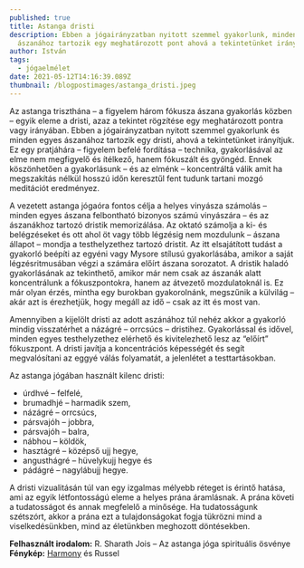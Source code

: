 ```yaml
---
published: true
title: Astanga dristi
description: Ebben a jógairányzatban nyitott szemmel gyakorlunk, minden egyes
  ászanához tartozik egy meghatározott pont ahová a tekintetünket irányítjuk
author: István
tags:
  - jógaelmélet
date: 2021-05-12T14:16:39.089Z
thumbnail: /blogpostimages/astanga_dristi.jpeg
---
```

Az astanga triszthána – a figyelem három fókusza ászana gyakorlás közben – egyik eleme a dristi, azaz a tekintet rögzítése egy meghatározott pontra vagy irányában. Ebben a jógairányzatban nyitott szemmel gyakorlunk és minden egyes ászanához tartozik egy dristi, ahová a tekintetünket irányítjuk. Ez egy pratjáhára – figyelem befelé fordítása – technika, gyakorlásával az elme nem megfigyelő és ítélkező, hanem fókuszált és gyöngéd. Ennek köszönhetően a gyakorlásunk – és az elménk – koncentráltá válik amit ha megszakítás nélkül hosszú időn keresztűl fent tudunk tartani mozgó meditációt eredményez.

A vezetett astanga jógaóra fontos célja a helyes vinyásza számolás – minden egyes ászana felbontható bizonyos számú vinyászára – és az ászanákhoz tartozó dristik memorizálása. Az oktató számolja a ki- és belégzéseket és ott ahol öt vagy több légzésig nem mozdulunk – ászana állapot – mondja a testhelyzethez tartozó dristit. Az itt elsajátított tudást a gyakorló beépíti az egyéni vagy Mysore stílusú gyakorlásába, amikor a saját légzésritmusában végzi a számára előírt ászana sorozatot. A dristik haladó gyakorlásának az tekinthető, amikor már nem csak az ászanák alatt koncentrálunk a fókuszpontokra, hanem az átvezető mozdulatoknál is. Ez már olyan érzés, mintha egy burokban gyakorolnánk, megszűnik a külvilág – akár azt is érezhetjük, hogy megáll az idő – csak az itt és most van.

Amennyiben a kijelölt dristi az adott aszánához túl nehéz akkor a gyakorló mindig visszatérhet a názágré – orrcsúcs – dristihez. Gyakorlással és idővel, minden egyes testhelyzethez elérhető és kivitelezhető lesz az “előírt” fókuszpont. A dristi javítja a koncentrációs képességét és segít megvalósítani az eggyé válás folyamatát, a jelenlétet a testtartásokban.

Az astanga jógában használt kilenc dristi:

- úrdhvé – felfelé,
- brumadhjé – harmadik szem,
- názágré – orrcsúcs,
- pársvajóh – jobbra,
- pársvajóh – balra,
- nábhou – köldök,
- hasztágré – középső ujj hegye,
- angusthágré – hüvelykujj hegye és
- pádágré – nagylábujj hegye.

A dristi vizualitásán túl van egy izgalmas mélyebb réteget is érintő hatása, ami az egyik létfontosságú eleme a helyes prána áramlásnak. A prána követi a tudatosságot és annak megfelelő a minősége. Ha tudatosságunk szétszórt, akkor a prána ezt a tulajdonságokat fogja tükrözni mind a viselkedésünkben, mind az életünkben meghozott döntésekben.

**Felhasznált irodalom:** R. Sharath Jois – Az astanga jóga spirituális ösvénye
**Fénykép:** [Harmony](https://harmonyslater.com) és Russel
